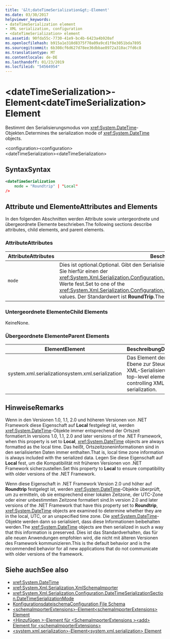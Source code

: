 ```yaml
---
title: '&lt;dateTimeSerialization&gt;-Element'
ms.date: 03/30/2017
helpviewer_keywords:
- dateTimeSerialization element
- XML serialization, configuration
- <dateTimeSerialization> element
ms.assetid: 90fda55c-7730-41e9-bc4b-6423a4b920af
ms.openlocfilehash: b915a1e310d8375f70a09a9cd1f0e3051bda7895
ms.sourcegitcommit: 6b308cf6d627d78ee36dbbae8972a310ac7fd6c8
ms.translationtype: MT
ms.contentlocale: de-DE
ms.lasthandoff: 01/23/2019
ms.locfileid: "54564954"
---
```

# <a name="ltdatetimeserializationgt-element"></a><span data-ttu-id="6f200-102">&lt;dateTimeSerialization&gt;-Element</span><span class="sxs-lookup"><span data-stu-id="6f200-102">&lt;dateTimeSerialization&gt; Element</span></span>
<span data-ttu-id="6f200-103">Bestimmt den Serialisierungsmodus von <xref:System.DateTime>-Objekten.</span><span class="sxs-lookup"><span data-stu-id="6f200-103">Determines the serialization mode of <xref:System.DateTime> objects.</span></span>  
  
 <span data-ttu-id="6f200-104">\<configuration></span><span class="sxs-lookup"><span data-stu-id="6f200-104">\<configuration></span></span>  
<span data-ttu-id="6f200-105">\<dateTimeSerialization></span><span class="sxs-lookup"><span data-stu-id="6f200-105">\<dateTimeSerialization></span></span>  
  
## <a name="syntax"></a><span data-ttu-id="6f200-106">Syntax</span><span class="sxs-lookup"><span data-stu-id="6f200-106">Syntax</span></span>  
  
```xml  
<dateTimeSerialization  
    mode = "Roundtrip" | "Local"  
/>  
```  
  
## <a name="attributes-and-elements"></a><span data-ttu-id="6f200-107">Attribute und Elemente</span><span class="sxs-lookup"><span data-stu-id="6f200-107">Attributes and Elements</span></span>  
 <span data-ttu-id="6f200-108">In den folgenden Abschnitten werden Attribute sowie untergeordnete und übergeordnete Elemente beschrieben.</span><span class="sxs-lookup"><span data-stu-id="6f200-108">The following sections describe attributes, child elements, and parent elements.</span></span>  
  
### <a name="attributes"></a><span data-ttu-id="6f200-109">Attribute</span><span class="sxs-lookup"><span data-stu-id="6f200-109">Attributes</span></span>  
  
|<span data-ttu-id="6f200-110">Attribute</span><span class="sxs-lookup"><span data-stu-id="6f200-110">Attributes</span></span>|<span data-ttu-id="6f200-111">Beschreibung</span><span class="sxs-lookup"><span data-stu-id="6f200-111">Description</span></span>|  
|----------------|-----------------|  
|`mode`|<span data-ttu-id="6f200-112">Dies ist optional.</span><span class="sxs-lookup"><span data-stu-id="6f200-112">Optional.</span></span> <span data-ttu-id="6f200-113">Gibt den Serialisierungsmodus an.</span><span class="sxs-lookup"><span data-stu-id="6f200-113">Specifies the serialization mode.</span></span> <span data-ttu-id="6f200-114">Legen Sie hierfür einen der <xref:System.Xml.Serialization.Configuration.DateTimeSerializationSection.DateTimeSerializationMode>-Werte fest.</span><span class="sxs-lookup"><span data-stu-id="6f200-114">Set to one of the <xref:System.Xml.Serialization.Configuration.DateTimeSerializationSection.DateTimeSerializationMode> values.</span></span> <span data-ttu-id="6f200-115">Der Standardwert ist **RoundTrip**.</span><span class="sxs-lookup"><span data-stu-id="6f200-115">The default is **RoundTrip**.</span></span>|  
  
### <a name="child-elements"></a><span data-ttu-id="6f200-116">Untergeordnete Elemente</span><span class="sxs-lookup"><span data-stu-id="6f200-116">Child Elements</span></span>  
 <span data-ttu-id="6f200-117">Keine</span><span class="sxs-lookup"><span data-stu-id="6f200-117">None.</span></span>  
  
### <a name="parent-elements"></a><span data-ttu-id="6f200-118">Übergeordnete Elemente</span><span class="sxs-lookup"><span data-stu-id="6f200-118">Parent Elements</span></span>  
  
|<span data-ttu-id="6f200-119">Element</span><span class="sxs-lookup"><span data-stu-id="6f200-119">Element</span></span>|<span data-ttu-id="6f200-120">Beschreibung</span><span class="sxs-lookup"><span data-stu-id="6f200-120">Description</span></span>|  
|-------------|-----------------|  
|<span data-ttu-id="6f200-121">system.xml.serialization</span><span class="sxs-lookup"><span data-stu-id="6f200-121">system.xml.serialization</span></span>|<span data-ttu-id="6f200-122">Das Element der obersten Ebene zur Steuerung der XML-Serialisierung.</span><span class="sxs-lookup"><span data-stu-id="6f200-122">The top-level element for controlling XML serialization.</span></span>|  
  
## <a name="remarks"></a><span data-ttu-id="6f200-123">Hinweise</span><span class="sxs-lookup"><span data-stu-id="6f200-123">Remarks</span></span>  
 <span data-ttu-id="6f200-124">Wenn in den Versionen 1.0, 1.1, 2.0 und höheren Versionen von .NET Framework diese Eigenschaft auf **Local** festgelegt ist, werden <xref:System.DateTime>-Objekte immer entsprechend der Ortszeit formatiert.</span><span class="sxs-lookup"><span data-stu-id="6f200-124">In versions 1.0, 1.1, 2.0 and later versions of the .NET Framework, when this property is set to **Local**, <xref:System.DateTime> objects are always formatted as the local time.</span></span> <span data-ttu-id="6f200-125">Das heißt, Ortszeitzoneninformationen sind in den serialisierten Daten immer enthalten.</span><span class="sxs-lookup"><span data-stu-id="6f200-125">That is, local time zone information is always included with the serialized data.</span></span> <span data-ttu-id="6f200-126">Legen Sie diese Eigenschaft auf **Local** fest, um die Kompatibilität mit früheren Versionen von .NET Framework sicherzustellen.</span><span class="sxs-lookup"><span data-stu-id="6f200-126">Set this property to **Local** to ensure compatibility with older versions of the .NET Framework.</span></span>  
  
 <span data-ttu-id="6f200-127">Wenn diese Eigenschaft in .NET Framework Version 2.0 und höher auf **Roundtrip** festgelegt ist, werden <xref:System.DateTime>-Objekte überprüft, um zu ermitteln, ob sie entsprechend einer lokalen Zeitzone, der UTC-Zone oder einer unbestimmten Zeitzone formatiert sind.</span><span class="sxs-lookup"><span data-stu-id="6f200-127">In version 2.0 and later versions of the .NET Framework that have this property set to **Roundtrip**, <xref:System.DateTime> objects are examined to determine whether they are in the local, UTC, or an unspecified time zone.</span></span> <span data-ttu-id="6f200-128">Die <xref:System.DateTime>-Objekte werden dann so serialisiert, dass diese Informationen beibehalten werden.</span><span class="sxs-lookup"><span data-stu-id="6f200-128">The <xref:System.DateTime> objects are then serialized in such a way that this information is preserved.</span></span> <span data-ttu-id="6f200-129">Dies ist das Standardverhalten, das für alle neuen Anwendungen empfohlen wird, die nicht mit älteren Versionen des Framework kommunizieren.</span><span class="sxs-lookup"><span data-stu-id="6f200-129">This is the default behavior and is the recommended behavior for all new applications that do not communicate with older versions of the framework.</span></span>  
  
## <a name="see-also"></a><span data-ttu-id="6f200-130">Siehe auch</span><span class="sxs-lookup"><span data-stu-id="6f200-130">See also</span></span>

- <xref:System.DateTime>
- <xref:System.Xml.Serialization.XmlSchemaImporter>
- <xref:System.Xml.Serialization.Configuration.DateTimeSerializationSection.DateTimeSerializationMode>
- [<span data-ttu-id="6f200-131">Konfigurationsdateischema</span><span class="sxs-lookup"><span data-stu-id="6f200-131">Configuration File Schema</span></span>](../../../docs/framework/configure-apps/file-schema/index.md)
- [<span data-ttu-id="6f200-132">\<schemaImporterExtensions>-Element</span><span class="sxs-lookup"><span data-stu-id="6f200-132">\<schemaImporterExtensions> Element</span></span>](../../../docs/standard/serialization/schemaimporterextensions-element.md)
- [<span data-ttu-id="6f200-133">\<Hinzufügen >-Element für \<SchemaImporterExtensions ></span><span class="sxs-lookup"><span data-stu-id="6f200-133">\<add> Element for \<schemaImporterExtensions></span></span>](../../../docs/standard/serialization/add-element-for-schemaimporterextensions.md)
- [<span data-ttu-id="6f200-134">\<system.xml.serialization>-Element</span><span class="sxs-lookup"><span data-stu-id="6f200-134">\<system.xml.serialization> Element</span></span>](../../../docs/standard/serialization/system-xml-serialization-element.md)
